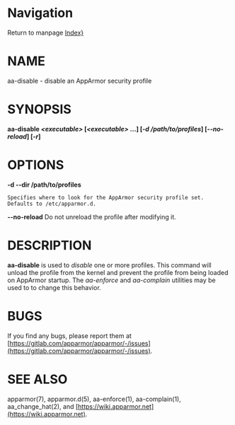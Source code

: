 # Navigation
Return to manpage [Index}](ManPages)


# NAME

aa-disable - disable an AppArmor security profile

# SYNOPSIS

**aa-disable _&lt;executable>_ \[_&lt;executable>_ ...\] \[_-d /path/to/profiles_\] \[_--no-reload_\] \[_-r_\]**

# OPTIONS

**-d --dir  /path/to/profiles**

    Specifies where to look for the AppArmor security profile set.
    Defaults to /etc/apparmor.d.

**--no-reload**
   Do not unreload the profile after modifying it.

# DESCRIPTION

**aa-disable** is used to _disable_ one or more profiles.
This command will unload the profile from the kernel and prevent the
profile from being loaded on AppArmor startup.
The _aa-enforce_ and _aa-complain_ utilities may be used to to change
this behavior.

# BUGS

If you find any bugs, please report them at
[https://gitlab.com/apparmor/apparmor/-/issues](https://gitlab.com/apparmor/apparmor/-/issues).

# SEE ALSO

apparmor(7), apparmor.d(5), aa-enforce(1), aa-complain(1),
aa\_change\_hat(2), and [https://wiki.apparmor.net](https://wiki.apparmor.net).
